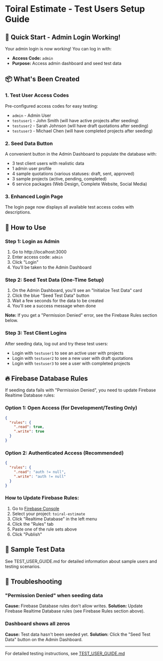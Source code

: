 # Toiral Estimate - Test Users Setup Guide

## 🎉 Quick Start - Admin Login Working!

Your admin login is now working! You can log in with:
- **Access Code:** `admin`
- **Purpose:** Access admin dashboard and seed test data

## 📦 What's Been Created

### 1. Test User Access Codes
Pre-configured access codes for easy testing:
- `admin` - Admin User
- `testuser1` - John Smith (will have active projects after seeding)
- `testuser2` - Sarah Johnson (will have draft quotations after seeding)
- `testuser3` - Michael Chen (will have completed projects after seeding)

### 2. Seed Data Button
A convenient button in the Admin Dashboard to populate the database with:
- 3 test client users with realistic data
- 1 admin user profile
- 4 sample quotations (various statuses: draft, sent, approved)
- 3 sample projects (active, pending, completed)
- 6 service packages (Web Design, Complete Website, Social Media)

### 3. Enhanced Login Page
The login page now displays all available test access codes with descriptions.

## 🚀 How to Use

### Step 1: Login as Admin
1. Go to http://localhost:3000
2. Enter access code: `admin`
3. Click "Login"
4. You'll be taken to the Admin Dashboard

### Step 2: Seed Test Data (One-Time Setup)
1. On the Admin Dashboard, you'll see an "Initialize Test Data" card
2. Click the blue "Seed Test Data" button
3. Wait a few seconds for the data to be created
4. You'll see a success message when done

**Note:** If you get a "Permission Denied" error, see the Firebase Rules section below.

### Step 3: Test Client Logins
After seeding data, log out and try these test users:
- Login with `testuser1` to see an active user with projects
- Login with `testuser2` to see a new user with draft quotations
- Login with `testuser3` to see a user with completed projects

## 🔥 Firebase Database Rules

If seeding data fails with "Permission Denied", you need to update Firebase Realtime Database rules:

### Option 1: Open Access (for Development/Testing Only)
```json
{
  "rules": {
    ".read": true,
    ".write": true
  }
}
```

### Option 2: Authenticated Access (Recommended)
```json
{
  "rules": {
    ".read": "auth != null",
    ".write": "auth != null"
  }
}
```

### How to Update Firebase Rules:
1. Go to [Firebase Console](https://console.firebase.google.com/)
2. Select your project: `toiral-estimate`
3. Click "Realtime Database" in the left menu
4. Click the "Rules" tab
5. Paste one of the rule sets above
6. Click "Publish"

## 🧪 Sample Test Data

See TEST_USER_GUIDE.md for detailed information about sample users and testing scenarios.

## 🐛 Troubleshooting

### "Permission Denied" when seeding data
**Cause:** Firebase Database rules don't allow writes.
**Solution:** Update Firebase Realtime Database rules (see Firebase Rules section above).

### Dashboard shows all zeros
**Cause:** Test data hasn't been seeded yet.
**Solution:** Click the "Seed Test Data" button on the Admin Dashboard.

---

For detailed testing instructions, see [TEST_USER_GUIDE.md](./TEST_USER_GUIDE.md)
